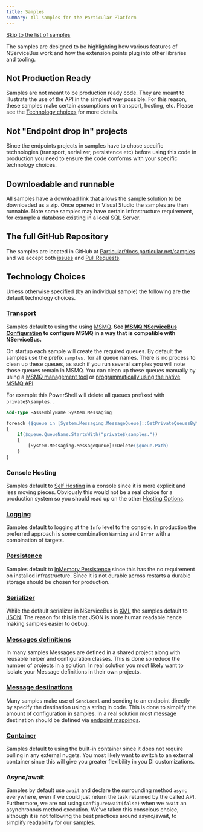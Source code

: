 ```yaml
---
title: Samples
summary: All samples for the Particular Platform
---
```


[Skip to the list of samples](#related-samples)


The samples are designed to be highlighting how various features of NServiceBus work and how the extension points plug into other libraries and tooling.


## Not Production Ready

Samples are not meant to be production ready code. They are meant to illustrate the use of the API in the simplest way possible. For this reason, these samples make certain assumptions on transport, hosting, etc. Please see the [Technology choices](#technology-choices) for more details.


## Not "Endpoint drop in" projects 

Since the endpoints projects in samples have to chose specific technologies (transport, serializer, persistence etc) before using this code in production you need to ensure the code conforms with your specific technology choices.


## Downloadable and runnable

All samples have a download link that allows the sample solution to be downloaded as a zip. Once opened in Visual Studio the samples are then runnable. Note some samples may have certain infrastructure requirement, for example a database existing in a local SQL Server.


## The full GitHub Repository

The samples are located in GitHub at [Particular/docs.particular.net/samples](https://github.com/Particular/docs.particular.net/tree/master/samples) and we accept both [issues](https://github.com/Particular/docs.particular.net/issues) and [Pull Requests](https://help.github.com/articles/using-pull-requests/).


## Technology Choices

Unless otherwise specified (by an individual sample) the following are the default technology choices.


### [Transport](/nservicebus/transports/)

Samples default to using the using [MSMQ](/nservicebus/msmq/). **See [MSMQ NServiceBus Configuration](/nservicebus/msmq/#nservicebus-configuration) to configure MSMQ in a way that is compatible with NServiceBus.**

On startup each sample will create the required queues. By default the samples use the prefix `samples.` for all queue names. There is no process to clean up these queues, as such if you run several samples you will note those queues remain in MSMQ. You can clean up these queues manually by using a [MSMQ management tool](/nservicebus/msmq/viewing-message-content-in-msmq.md) or [programmatically using the native MSMQ API](/nservicebus/msmq/operations-scripting.md#delete-queues)

For example this PowerShell will delete all queues prefixed with `private$\samples.`.

```ps
Add-Type -AssemblyName System.Messaging

foreach ($queue in [System.Messaging.MessageQueue]::GetPrivateQueuesByMachine("."))
{
	if($queue.QueueName.StartsWith("private$\samples."))
	{  
		[System.Messaging.MessageQueue]::Delete($queue.Path)
	}
}
```


### Console Hosting

Samples default to [Self Hosting](/nservicebus/hosting/) in a console since it is more explicit and less moving pieces. Obviously this would not be a real choice for a production system so you should read up on the other [Hosting Options](/nservicebus/hosting/).


### [Logging](/nservicebus/logging/)

Samples default to logging at the `Info` level to the console. In production the preferred approach is some combination `Warning` and `Error` with a combination of targets. 


### [Persistence](/nservicebus/persistence/)

Samples default to [InMemory Persistence](/nservicebus/persistence/in-memory.md) since this has the no requirement on installed infrastructure. Since it is not durable across restarts a durable storage should be chosen for production.


### [Serializer](/nservicebus/serialization/)

While the default serializer in NServiceBus is [XML](/nservicebus/serialization/xml.md) the samples default to [JSON](/nservicebus/serialization/json.md). The reason for this is that JSON is more human readable hence making samples easier to debug.


### [Messages definitions](/nservicebus/messaging/messages-events-commands.md)

In many samples Messages are defined in a shared project along with reusable helper and configuration classes. This is done so reduce the number of projects in a solution. In real solution you most likely want to isolate your Message definitions in their own projects.


### [Message destinations](/nservicebus/messaging/message-owner.md)

Many samples make use of `SendLocal` and sending to an endpoint directly by specify the destination using a string in code. This is done to simplify the amount of configuration in samples. In a real solution most message destination should be defined via [endpoint mappings](/nservicebus/messaging/message-owner.md#configuring-endpoint-mapping).


### [Container](/nservicebus/containers/)

Samples default to using the built-in container since it does not require pulling in any external nugets. You most likely want to switch to an external container since this will give you greater flexibility in you DI customizations.

### Async/await

Samples by default use `await` and declare the surrounding method `async` everywhere, even if we could just return the task returned by the called API. Furthermore, we are not using `ConfigureAwait(false)` when we `await` an asynchronous method execution. We've taken this conscious choice, although it is not following the best practices around async/await, to simplify readability for our samples.  
